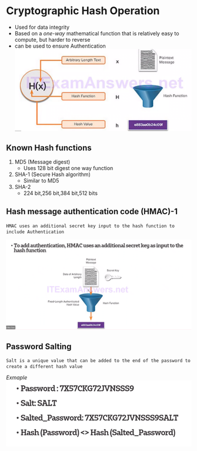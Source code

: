 # Cryptographic Hash Operation

* Used for data integrity
* Based on a *one-way* mathematical function that is relatively easy to compute, but harder to reverse 
* can be used to ensure Authentication
![img_18.png](img_18.png)
  

## Known Hash functions

1. MD5 (Message digest)
   * Uses 128 bit digest one way function
2. SHA-1 (Secure Hash algorithm)
   * Similar to MD5
3. SHA-2 
    * 224 bit,256 bit,384 bit,512 bits  
    
## Hash message authentication code (HMAC)-1
    HMAC uses an additional secret key input to the hash function to include Authentication
![img_19.png](img_19.png)

## Password Salting

    Salt is a unique value that can be added to the end of the password to create a different hash value 
*Exmaple*
![img_20.png](img_20.png)